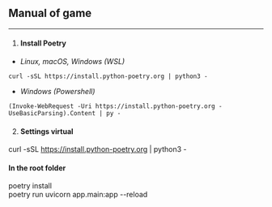 ## Manual of game

___

1. #### Install Poetry

* *Linux, macOS, Windows (WSL)*

`curl -sSL https://install.python-poetry.org | python3 -`

* *Windows (Powershell)*

`(Invoke-WebRequest -Uri https://install.python-poetry.org -UseBasicParsing).Content | py -`

2. #### Settings virtual
curl -sSL https://install.python-poetry.org | python3 -

#### In the root folder
poetry install   
poetry run uvicorn app.main:app --reload



